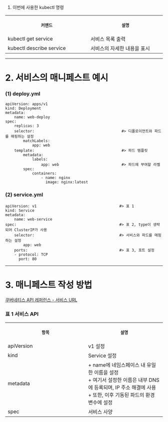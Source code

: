 1. 이번에 사용한 kubectl 명령

<table>
<tr>
<th align="center">
<img width="441" height="1">
<p> 
<small>
커맨드 
</small>
</p>
</th>
<th align="center">
<img width="441" height="1">
<p> 
<small>
설명
</small>
</p>
</th>
</tr>
<tr>
<td>
<!-- REMOVE THE BACKSLASHES -->
kubectl get service
</td>
<td>
<!-- REMOVE THE BACKSLASHES -->
서비스 목록 출력
</td>
</tr>
<tr>
<td>
<!-- REMOVE THE BACKSLASHES -->
kubectl describe service
</td>
<td>
서비스의 자세한 내용을 표시
</td>
</tr>
</table>

----

# 2. 서비스의 매니페스트 예시

### (1) deploy.yml
```
apiVersion: apps/v1
kind: Deployment
metadata:
    name: web-deploy
spec:
    replicas: 3
    selector:                                       #> 디폴로이먼트와 파드를 매핑하는 설정
        matchLabels:
            app: web
    template:                                       #> 파드 템플릿
        metadata:
            labels:
                app: web                            #> 파드에 부여할 라벨
        spec:
            containers:
                - name: nginx
                  image: nginx:latest
```

### (2) service.yml
```
apiVersion: v1                                     #> 표 1
kind: Service
metadata:
    name: web-service
spec:                                              #> 표 2, type이 생략되어 ClusterIP가 사용
    selector:                                      #> 서비스와 파드를 매핑하는 설정
        app: web
    ports:                                         #> 표 3, 포트 설정
    - protocol: TCP
      port: 80
```

----

# 3. 매니페스트 작성 방법

[쿠버네티스 API 레퍼런스 - 서비스 URL](https://kubernetes.io/docs/reference/kubernetes-api/service-resources/service-v1/)

### 표 1 서비스 API 
<table>
<tr>
<th align="center">
<img width="441" height="1">
<p> 
<small>
항목 
</small>
</p>
</th>
<th align="center">
<img width="441" height="1">
<p> 
<small>
설명
</small>
</p>
</th>
</tr>
<tr>
<td>
<!-- REMOVE THE BACKSLASHES -->
apiVersion
</td>
<td>
<!-- REMOVE THE BACKSLASHES -->
v1 설정
</td>
</tr>
<tr>
<td>
<!-- REMOVE THE BACKSLASHES -->
kind
</td>
<td>
Service 설정
</td>
</tr>
<tr>
<td>
<!-- REMOVE THE BACKSLASHES -->
metadata
</td>
<td>
+ name에 네임스페이스 내 유일한 이름을 설정 <br> + 여기서 설정한 이름은 내부 DNS에 등록되며, IP 주소 해결에 사용 <br> + 또한, 이후 기동된 파드의 환경 변수에 설정
</td>
</tr>
<tr>
<td>
<!-- REMOVE THE BACKSLASHES -->
spec
</td>
<td>
서비스 사양
</td>
</tr>
</table>

